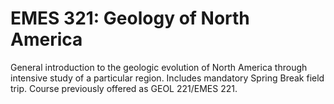 # EMES 321: Geology of North America

General introduction to the geologic evolution of North America through intensive study of a particular region. Includes mandatory Spring Break field trip. Course previously offered as GEOL 221/EMES 221.